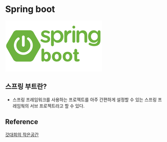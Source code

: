 # Spring boot



![img](/docs/.vuepress/public/images/img-spring/springboot-logo.png)

## 스프링 부트란?

 - 스프링 프레임워크를 사용하는 프로젝트를 아주 간편하게 설정할 수 있는 스프링 프레임웍의 서브 프로젝트라고 할 수 있다.




## Reference

[갓대희의 작은공간](https://goddaehee.tistory.com/238)
